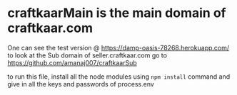 # craftkaarMain is the main domain of craftkaar.com
One can see the test version @ https://damp-oasis-78268.herokuapp.com/
to look at the Sub domain of seller.craftkaar.com go to https://github.com/amanaj007/craftkaarSub

to run this file, install all the node modules using `npm install` command and give in all the keys and passwords of process.env
